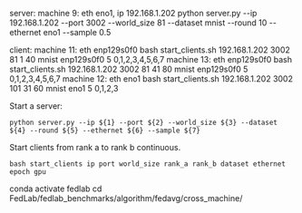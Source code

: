 
server:
    machine 9: eth eno1, ip 192.168.1.202
            python server.py --ip 192.168.1.202 --port 3002 --world_size 81 --dataset mnist --round 10 --ethernet eno1 --sample 0.5

client:
    machine 11: eth enp129s0f0
         bash start_clients.sh 192.168.1.202 3002 81 1 40 mnist enp129s0f0 5 0,1,2,3,4,5,6,7
    machine 13: eth enp129s0f0
         bash start_clients.sh 192.168.1.202 3002 81 41 80 mnist enp129s0f0 5 0,1,2,3,4,5,6,7
     machine 12: eth eno1
          bash start_clients.sh 192.168.1.202 3002 101 31 60 mnist eno1 5 0,1,2,3

Start a server:

`python server.py --ip ${1} --port ${2} --world_size ${3} --dataset ${4} --round ${5} --ethernet ${6} --sample ${7}`


Start clients from rank a to rank b continuous.

`bash start_clients ip port world_size rank_a rank_b dataset ethernet epoch gpu`


conda activate fedlab
cd FedLab/fedlab_benchmarks/algorithm/fedavg/cross_machine/
